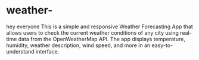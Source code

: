 # weather-
hey everyone This is a simple and responsive Weather Forecasting App that allows users to check the current weather conditions of any city using real-time data from the OpenWeatherMap API. The app displays temperature, humidity, weather description, wind speed, and more in an easy-to-understand interface.

